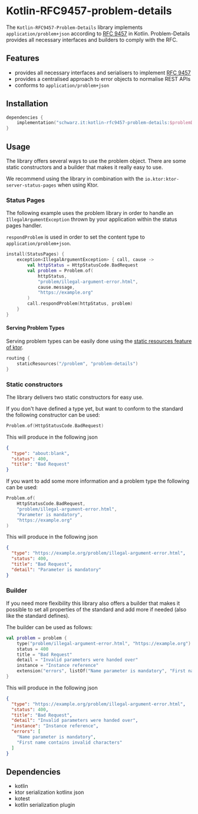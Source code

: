 # Kotlin-RFC9457-problem-details

The `Kotlin-RFC9457-Problem-Details` library implements `application/problem+json` according to [RFC 9457](https://datatracker.ietf.org/doc/rfc9457/) in Kotlin. Problem-Details provides all necessary interfaces and builders to comply with the RFC.

## Features
  - provides all necessary interfaces and serialisers to implement [RFC 9457](https://datatracker.ietf.org/doc/rfc9457/)
  - provides a centralised approach to error objects to normalise REST APIs
  - conforms to `application/problem+json`

## Installation

```kotlin
dependencies {
    implementation("schwarz.it:kotlin-rfc9457-problem-details:$problemDetailsVersion")
}
```


## Usage

The library offers several ways to use the problem object. There are some static constructors and a builder that makes it really easy to use.

We recommend using the library in combination with the `io.ktor:ktor-server-status-pages` when using Ktor.

### Status Pages

The following example uses the problem library in order to handle an `IllegalArgumentException` thrown by your application within the status pages handler.

`respondProblem` is used in order to set the content type to `application/problem+json`.

```kotlin
install(StatusPages) {
    exception<IllegalArgumentException> { call, cause ->
        val httpStatus = HttpStatusCode.BadRequest
        val problem = Problem.of(
            httpStatus,
            "problem/illegal-argument-error.html",
            cause.message,
            "https://example.org"
        )
        call.respondProblem(httpStatus, problem)
    }
}
```


#### Serving Problem Types
Serving problem types can be easily done using the [static resources feature of ktor](https://ktor.io/docs/server-static-content.html#resources).
```kotlin
routing {
    staticResources("/problem", "problem-details")
}
```

### Static constructors
The library delivers two static constructors for easy use.

If you don't have defined a type yet, but want to conform to the standard the following constructor can be used:
```kotlin
Problem.of(HttpStatusCode.BadRequest)
```
This will produce in the following json
```json
{
  "type": "about:blank",
  "status": 400,
  "title": "Bad Request"
}
```

If you want to add some more information and a problem type the following can be used:
```kotlin
Problem.of(
    HttpStatusCode.BadRequest,
    "problem/illegal-argument-error.html",
    "Parameter is mandatory",
    "https://example.org"
)
```
This will produce in the following json
```json
{
  "type": "https://example.org/problem/illegal-argument-error.html",
  "status": 400,
  "title": "Bad Request",
  "detail": "Parameter is mandatory"
}
```

### Builder
If you need more flexibility this library also offers a builder that makes it possible to set all properties of the standard and add more if needed (also like the standard defines).

The builder can be used as follows:
```kotlin
val problem = problem {
    type("problem/illegal-argument-error.html", "https://example.org")
    status = 400
    title = "Bad Request"
    detail = "Invalid parameters were handed over"
    instance = "Instance reference"
    extension("errors", listOf("Name parameter is mandatory", "First name contains invalid characters"))
}
```
This will produce in the following json
```json
{
  "type": "https://example.org/problem/illegal-argument-error.html",
  "status": 400,
  "title": "Bad Request",
  "detail": "Invalid parameters were handed over",
  "instance": "Instance reference",
  "errors": [
    "Name parameter is mandatory",
    "First name contains invalid characters"
  ]
}
```



## Dependencies

- kotlin
- ktor serialization kotlinx json
- kotest
- kotlin serialization plugin
